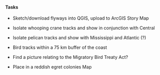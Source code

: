 #### Tasks

- Sketch/download flyways into QGIS, upload to ArcGIS Story Map

- Isolate whooping crane tracks and show in conjunction with Central

- Isolate pelican tracks and show with Mississippi and Atlantic (?)

- Bird tracks within a 75 km buffer of the coast

- Find a picture relating to the Migratory Bird Treaty Act?

- Place in a reddish egret colonies Map
